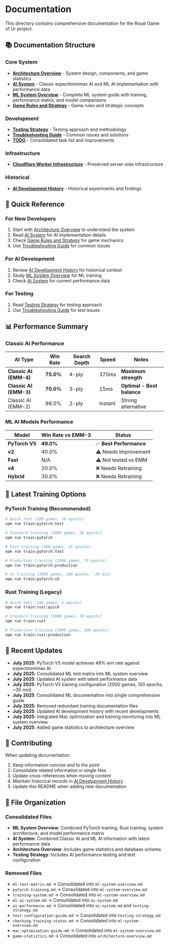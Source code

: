 # Documentation

This directory contains comprehensive documentation for the Royal Game of Ur project.

## 📚 Documentation Structure

### Core System

- **[Architecture Overview](./architecture-overview.md)** - System design, components, and game statistics
- **[AI System](./ai-system.md)** - Classic expectiminimax AI and ML AI implementation with performance data
- **[ML System Overview](./ml-system-overview.md)** - Complete ML system guide with training, performance matrix, and model comparisons
- **[Game Rules and Strategy](./game-rules-strategy.md)** - Game rules and strategic concepts

### Development

- **[Testing Strategy](./testing-strategy.md)** - Testing approach and methodology
- **[Troubleshooting Guide](./troubleshooting.md)** - Common issues and solutions
- **[TODO](./TODO.md)** - Consolidated task list and improvements

### Infrastructure

- **[Cloudflare Worker Infrastructure](./cloudflare-worker-infrastructure.md)** - Preserved server-side infrastructure

### Historical

- **[AI Development History](./ai-development-history.md)** - Historical experiments and findings

## 🎯 Quick Reference

### For New Developers

1. Start with [Architecture Overview](./architecture-overview.md) to understand the system
2. Read [AI System](./ai-system.md) for AI implementation details
3. Check [Game Rules and Strategy](./game-rules-strategy.md) for game mechanics
4. Use [Troubleshooting Guide](./troubleshooting.md) for common issues

### For AI Development

1. Review [AI Development History](./ai-development-history.md) for historical context
2. Study [ML System Overview](./ml-system-overview.md) for ML training
3. Check [AI System](./ai-system.md) for current performance data

### For Testing

1. Read [Testing Strategy](./testing-strategy.md) for testing approach
2. Use [Troubleshooting Guide](./troubleshooting.md) for test issues

## 📊 Performance Summary

### Classic AI Performance

| AI Type                | Win Rate  | Search Depth | Speed   | Notes                      |
| ---------------------- | --------- | ------------ | ------- | -------------------------- |
| **Classic AI (EMM-4)** | **75.0%** | 4-ply        | 370ms   | **Maximum strength**       |
| **Classic AI (EMM-3)** | **70.0%** | 3-ply        | 15ms    | **Optimal - Best balance** |
| Classic AI (EMM-2)     | 98.0%     | 2-ply        | Instant | Strong alternative         |

### ML AI Models Performance

| Model          | Win Rate vs EMM-3 | Status                  |
| -------------- | ----------------- | ----------------------- |
| **PyTorch V5** | **49.0%**         | ✅ **Best Performance** |
| **v2**         | 40.0%             | ⚠️ Needs Improvement    |
| **Fast**       | N/A               | ⚠️ Not tested vs EMM    |
| **v4**         | 20.0%             | ❌ Needs Retraining     |
| **Hybrid**     | 30.0%             | ❌ Needs Retraining     |

## 🚀 Latest Training Options

### PyTorch Training (Recommended)

```bash
# Quick test (100 games, 10 epochs)
npm run train:pytorch:test

# Standard training (1000 games, 50 epochs)
npm run train:pytorch

# Fast training (500 games, 25 epochs)
npm run train:pytorch:fast

# Production training (2000 games, 75 epochs)
npm run train:pytorch:production

# v5 training (2000 games, 100 epochs, ~30 min)
npm run train:pytorch:v5
```

### Rust Training (Legacy)

```bash
# Quick test (100 games, 5 epochs)
npm run train:rust:quick

# Standard training (1000 games, 50 epochs)
npm run train:rust

# Production training (5000 games, 100 epochs)
npm run train:rust:production
```

## 🔄 Recent Updates

- **July 2025**: PyTorch V5 model achieves 49% win rate against expectiminimax AI
- **July 2025**: Consolidated ML test matrix into ML system overview
- **July 2025**: Updated AI system with latest performance data
- **July 2025**: PyTorch V5 training configuration (2000 games, 100 epochs, ~30 min)
- **July 2025**: Consolidated ML documentation into single comprehensive guide
- **July 2025**: Removed redundant training documentation files
- **July 2025**: Updated AI development history with recent developments
- **July 2025**: Integrated Mac optimization and training monitoring into ML system overview
- **July 2025**: Added game statistics to architecture overview

## 📝 Contributing

When updating documentation:

1. Keep information concise and to the point
2. Consolidate related information in single files
3. Update cross-references when moving content
4. Maintain historical records in [AI Development History](./ai-development-history.md)
5. Update this README when adding new documentation

## 📁 File Organization

### Consolidated Files

- **ML System Overview**: Combined PyTorch training, Rust training, system architecture, and model performance matrix
- **AI System**: Combined Classic AI and ML AI information with latest performance data
- **Architecture Overview**: Includes game statistics and database schema
- **Testing Strategy**: Includes AI performance testing and test configuration

### Removed Files

- `ml-test-matrix.md` → Consolidated into `ml-system-overview.md`
- `pytorch-training.md` → Consolidated into `ml-system-overview.md`
- `training-system.md` → Consolidated into `ml-system-overview.md`
- `ml-ai-system.md` → Consolidated into `ai-system.md`
- `ai-performance.md` → Consolidated into `ai-system.md` and `testing-strategy.md`
- `test-configuration-guide.md` → Consolidated into `testing-strategy.md`
- `checking-training-status.md` → Consolidated into `ml-system-overview.md`
- `mac-optimization-guide.md` → Consolidated into `ml-system-overview.md`
- `game-statistics.md` → Consolidated into `architecture-overview.md`
